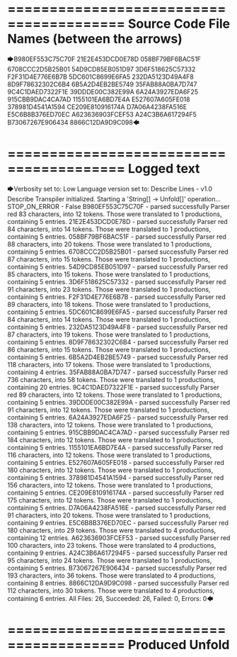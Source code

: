 ========================================
Source Code File Names (between the arrows)
========================================

🡆B980EF553C75C70F
21E2E453DCD0E78D
058BF79BF6BAC51F
6708CCC2D5B25B01
54D9CD85EB051D97
3D6F518625C57332
F2F31D4E776E6B7B
5DC601C8699E6FA5
232DA5123D49A4F8
8D9F78632302C6B4
6B5A2D4EB2BE5749
35FAB88A0BA7D747
9C4C1DAED7322F1E
39DDDE00C382E99A
6A24A3927EDA6F25
915CBB9DAC4CA7AD
1155101EA6BD7E4A
E527607A605FE018
378981D4541A1594
CE209E810916174A
D7A06A4238FA516E
E5C6B8B376ED70EC
A623636903FCEF53
A24C3B6A617294F5
B73067267E906434
8866C12DA9D9C098🡄

========================================
Logged text
========================================

🡆Verbosity set to: Low
Language version set to: Describe Lines - v1.0
Describe Transpiler initialized.
Starting a 'String[] -> Unfold[]' operation...
STOP_ON_ERROR - False
B980EF553C75C70F - parsed successfully
Parser red 83 characters, into 12 tokens.
Those were translated to 1 productions, containing 5 entries.
21E2E453DCD0E78D - parsed successfully
Parser red 84 characters, into 14 tokens.
Those were translated to 1 productions, containing 5 entries.
058BF79BF6BAC51F - parsed successfully
Parser red 88 characters, into 20 tokens.
Those were translated to 1 productions, containing 5 entries.
6708CCC2D5B25B01 - parsed successfully
Parser red 87 characters, into 15 tokens.
Those were translated to 1 productions, containing 5 entries.
54D9CD85EB051D97 - parsed successfully
Parser red 85 characters, into 15 tokens.
Those were translated to 1 productions, containing 5 entries.
3D6F518625C57332 - parsed successfully
Parser red 91 characters, into 23 tokens.
Those were translated to 1 productions, containing 5 entries.
F2F31D4E776E6B7B - parsed successfully
Parser red 89 characters, into 18 tokens.
Those were translated to 1 productions, containing 5 entries.
5DC601C8699E6FA5 - parsed successfully
Parser red 84 characters, into 14 tokens.
Those were translated to 1 productions, containing 5 entries.
232DA5123D49A4F8 - parsed successfully
Parser red 87 characters, into 19 tokens.
Those were translated to 1 productions, containing 5 entries.
8D9F78632302C6B4 - parsed successfully
Parser red 86 characters, into 15 tokens.
Those were translated to 1 productions, containing 5 entries.
6B5A2D4EB2BE5749 - parsed successfully
Parser red 118 characters, into 17 tokens.
Those were translated to 1 productions, containing 4 entries.
35FAB88A0BA7D747 - parsed successfully
Parser red 736 characters, into 58 tokens.
Those were translated to 1 productions, containing 20 entries.
9C4C1DAED7322F1E - parsed successfully
Parser red 89 characters, into 12 tokens.
Those were translated to 1 productions, containing 5 entries.
39DDDE00C382E99A - parsed successfully
Parser red 91 characters, into 12 tokens.
Those were translated to 1 productions, containing 5 entries.
6A24A3927EDA6F25 - parsed successfully
Parser red 138 characters, into 12 tokens.
Those were translated to 1 productions, containing 5 entries.
915CBB9DAC4CA7AD - parsed successfully
Parser red 184 characters, into 12 tokens.
Those were translated to 1 productions, containing 5 entries.
1155101EA6BD7E4A - parsed successfully
Parser red 116 characters, into 12 tokens.
Those were translated to 1 productions, containing 5 entries.
E527607A605FE018 - parsed successfully
Parser red 180 characters, into 12 tokens.
Those were translated to 1 productions, containing 5 entries.
378981D4541A1594 - parsed successfully
Parser red 156 characters, into 12 tokens.
Those were translated to 1 productions, containing 5 entries.
CE209E810916174A - parsed successfully
Parser red 175 characters, into 12 tokens.
Those were translated to 1 productions, containing 5 entries.
D7A06A4238FA516E - parsed successfully
Parser red 91 characters, into 20 tokens.
Those were translated to 1 productions, containing 9 entries.
E5C6B8B376ED70EC - parsed successfully
Parser red 180 characters, into 29 tokens.
Those were translated to 4 productions, containing 12 entries.
A623636903FCEF53 - parsed successfully
Parser red 100 characters, into 23 tokens.
Those were translated to 4 productions, containing 9 entries.
A24C3B6A617294F5 - parsed successfully
Parser red 95 characters, into 24 tokens.
Those were translated to 1 productions, containing 5 entries.
B73067267E906434 - parsed successfully
Parser red 193 characters, into 36 tokens.
Those were translated to 4 productions, containing 8 entries.
8866C12DA9D9C098 - parsed successfully
Parser red 112 characters, into 30 tokens.
Those were translated to 4 productions, containing 6 entries.
All Files: 26, Succeeded: 26, Failed: 0, Errors: 0🡄

========================================
Produced Unfold
========================================

